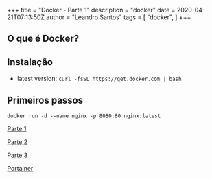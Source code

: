 +++
title = "Docker - Parte 1"
description = "docker"
date = 2020-04-21T07:13:50Z
author = "Leandro Santos"
tags = [
    "docker",
]
+++ 

## O que é Docker?

## Instalação
* latest version: `curl -fsSL https://get.docker.com | bash`

## Primeiros passos
`docker run -d --name nginx -p 8080:80 nginx:latest`

[Parte 1](/posts/2020/04/docker-parte-1)

[Parte 2](/posts/2020/04/dockerfile)

[Parte 3](/posts/2020/04/docker-compose)

[Portainer](/posts/2020/04/portainer)